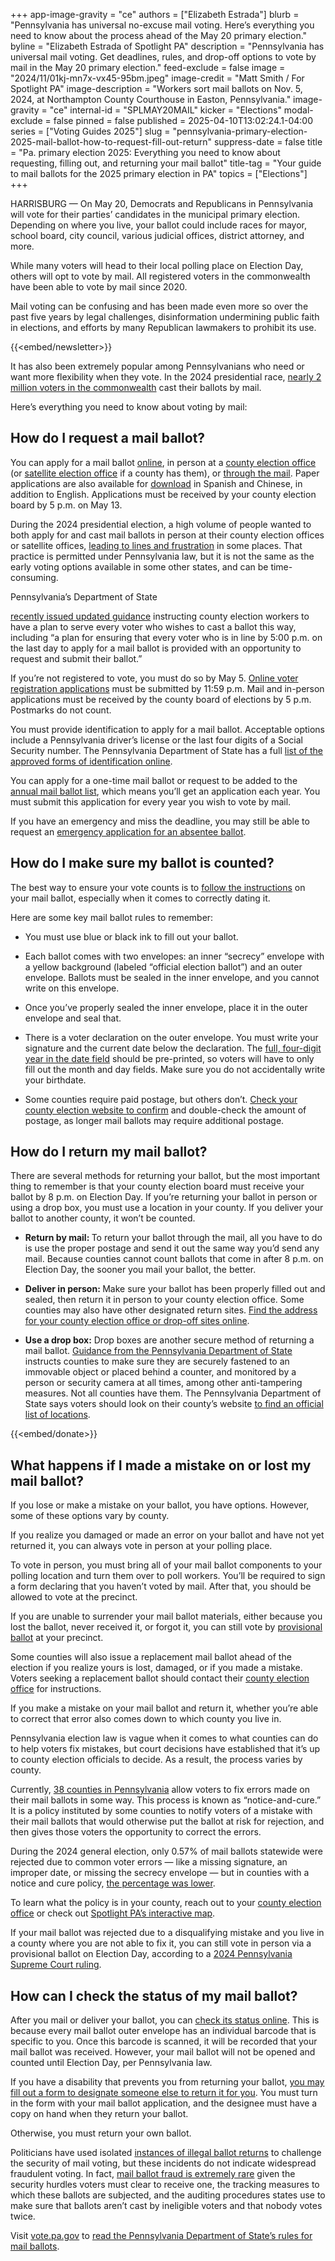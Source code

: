 +++
app-image-gravity = "ce"
authors = ["Elizabeth Estrada"]
blurb = "Pennsylvania has universal no-excuse mail voting. Here’s everything you need to know about the process ahead of the May 20 primary election."
byline = "Elizabeth Estrada of Spotlight PA"
description = "Pennsylvania has universal mail voting. Get deadlines, rules, and drop-off options to vote by mail in the May 20 primary election."
feed-exclude = false
image = "2024/11/01kj-mn7x-vx45-95bm.jpeg"
image-credit = "Matt Smith / For Spotlight PA"
image-description = "Workers sort mail ballots on Nov. 5, 2024, at Northampton County Courthouse in Easton, Pennsylvania."
image-gravity = "ce"
internal-id = "SPLMAY20MAIL"
kicker = "Elections"
modal-exclude = false
pinned = false
published = 2025-04-10T13:02:24.1-04:00
series = ["Voting Guides 2025"]
slug = "pennsylvania-primary-election-2025-mail-ballot-how-to-request-fill-out-return"
suppress-date = false
title = "Pa. primary election 2025: Everything you need to know about requesting, filling out, and returning your mail ballot"
title-tag = "Your guide to mail ballots for the 2025 primary election in PA"
topics = ["Elections"]
+++

HARRISBURG — On May 20, Democrats and Republicans in Pennsylvania will vote for their parties’ candidates in the municipal primary election. Depending on where you live, your ballot could include races for mayor, school board, city council, various judicial offices, district attorney, and more.

While many voters will head to their local polling place on Election Day, others will opt to vote by mail. All registered voters in the commonwealth have been able to vote by mail since 2020.

Mail voting can be confusing and has been made even more so over the past five years by legal challenges, disinformation undermining public faith in elections, and efforts by many Republican lawmakers to prohibit its use.

{{<embed/newsletter>}}

It has also been extremely popular among Pennsylvanians who need or want more flexibility when they vote. In the 2024 presidential race, <a href="https://www.electionreturns.pa.gov/General/VoteByMethod?officeId=1&amp;districtId=1&amp;ElectionID=105&amp;ElectionType=G&amp;IsActive=0&amp;isRetention=0">nearly 2 million voters in the commonwealth</a> cast their ballots by mail.

Here’s everything you need to know about voting by mail:

## How do I request a mail ballot?

You can apply for a mail ballot <a href="https://www.pavoterservices.pa.gov/OnlineAbsenteeApplication/#/OnlineMailInBegin">online</a>, in person at a <a href="https://www.vote.pa.gov/Resources/Pages/Contact-Your-Election-Officials.aspx">county election office</a> (or <a href="https://vote.phila.gov/about-us/satellite-election-offices/">satellite election office</a> if a county has them), or <a href="https://www.vote.pa.gov/Voting-in-PA/pages/mail-and-absentee-ballot.aspx">through the mail</a>. Paper applications are also available for <a href="https://www.pavoterservices.pa.gov/OnlineAbsenteeApplication/#/OnlineAbsenteeBegin">download</a> in Spanish and Chinese, in addition to English. Applications must be received by your county election board by 5 p.m. on May 13.

During the 2024 presidential election, a high volume of people wanted to both apply for and cast mail ballots in person at their county election offices or satellite offices, <a href="https://apnews.com/article/pennsylvania-early-voting-problems-bucks-county-bdc20bfb2c82e29d8698c1a22feb0eae">leading to lines and frustration</a> in some places. That practice is permitted under Pennsylvania law, but it is not the same as the early voting options available in some other states, and can be time-consuming.

Pennsylvania’s Department of State

<a href="https://www.pa.gov/content/dam/copapwp-pagov/en/dos/resources/voting-and-elections/directives-and-guidance/2025/2025-04-guidance-civilian%20absentee-mail%20ballot%20procedures.pdf">recently issued updated guidance</a> instructing county election workers to have a plan to serve every voter who wishes to cast a ballot this way, including “a plan for ensuring that every voter who is in line by 5:00 p.m. on the last day to apply for a mail ballot is provided with an opportunity to request and submit their ballot.”

If you’re not registered to vote, you must do so by May 5. <a href="https://www.pavoterservices.pa.gov/pages/VoterRegistrationApplication.aspx">Online voter registration applications</a> must be submitted by 11:59 p.m. Mail and in-person applications must be received by the county board of elections by 5 p.m. Postmarks do not count.

You must provide identification to apply for a mail ballot. Acceptable options include a Pennsylvania driver’s license or the last four digits of a Social Security number. The Pennsylvania Department of State has a full <a href="https://www.pa.gov/en/agencies/vote/voter-support/mail-in-and-absentee-ballot.html#accordion-dd009c8253-item-c2a744f7a8">list of the approved forms of identification online</a>.

You can apply for a one-time mail ballot or request to be added to the <a href="https://www.vote.pa.gov/Voting-in-PA/Pages/Annual-Mail-in-Voter-List.aspx">annual mail ballot list</a>, which means you’ll get an application each year. You must submit this application for every year you wish to vote by mail.

If you have an emergency and miss the deadline, you may still be able to request an <a href="https://www.pa.gov/en/agencies/vote/voter-support/mail-in-and-absentee-ballot/emergency-absentee-ballot.html">emergency application for an absentee ballot</a>.

## How do I make sure my ballot is counted?

The best way to ensure your vote counts is to <a href="https://www.vote.pa.gov/Voting-in-PA/Pages/Mail-and-Absentee-Ballot.aspx">follow the instructions</a> on your mail ballot, especially when it comes to correctly dating it.

Here are some key mail ballot rules to remember:

- You must use blue or black ink to fill out your ballot.

- Each ballot comes with two envelopes: an inner “secrecy” envelope with a yellow background (labeled “official election ballot”) and an outer envelope. Ballots must be sealed in the inner envelope, and you cannot write on this envelope.

- Once you’ve properly sealed the inner envelope, place it in the outer envelope and seal that.

- There is a voter declaration on the outer envelope. You must write your signature and the current date below the declaration. The <a href="https://www.spotlightpa.org/news/2024/07/pennsylvania-mail-ballot-year-envelope-department-of-state-directive/">full, four-digit year in the date field</a> should be pre-printed, so voters will have to only fill out the month and day fields. Make sure you do not accidentally write your birthdate.

- Some counties require paid postage, but others don’t. <a href="https://www.vote.pa.gov/Resources/Pages/Contact-Your-Election-Officials.aspx">Check your county election website to confirm</a> and double-check the amount of postage, as longer mail ballots may require additional postage.

## How do I return my mail ballot?

There are several methods for returning your ballot, but the most important thing to remember is that your county election board must receive your ballot by 8 p.m. on Election Day. If you’re returning your ballot in person or using a drop box, you must use a location in your county. If you deliver your ballot to another county, it won’t be counted.

- <strong>Return by mail: </strong>To return your ballot through the mail, all you have to do is use the proper postage and send it out the same way you’d send any mail. Because counties cannot count ballots that come in after 8 p.m. on Election Day, the sooner you mail your ballot, the better.

- <strong>Deliver in person: </strong>Make sure your ballot has been properly filled out and sealed, then return it in person to your county election office. Some counties may also have other designated return sites. <a href="http://vote.pa.gov/Voting-in-PA/Pages/Return-Ballot.aspx">Find the address for your county election office or drop-off sites online</a>.

- <strong>Use a drop box:</strong> Drop boxes are another secure method of returning a mail ballot. <a href="https://www.pa.gov/content/dam/copapwp-pagov/en/dos/resources/voting-and-elections/directives-and-guidance/2023-Ballot-Return-Guidance-2.0.pdf">Guidance from the Pennsylvania Department of State</a> instructs counties to make sure they are securely fastened to an immovable object or placed behind a counter, and monitored by a person or security camera at all times, among other anti-tampering measures. Not all counties have them. The Pennsylvania Department of State says voters should look on their county’s website <a href="https://www.vote.pa.gov/Resources/Pages/Contact-Your-Election-Officials.aspx">to find an official list of locations</a>.

{{<embed/donate>}}

## What happens if I made a mistake on or lost my mail ballot?

If you lose or make a mistake on your ballot, you have options. However, some of these options vary by county.

If you realize you damaged or made an error on your ballot and have not yet returned it, you can always vote in person at your polling place.

To vote in person, you must bring all of your mail ballot components to your polling location and turn them over to poll workers. You’ll be required to sign a form declaring that you haven’t voted by mail. After that, you should be allowed to vote at the precinct.

If you are unable to surrender your mail ballot materials, either because you lost the ballot, never received it, or forgot it, you can still vote by <a href="https://www.pa.gov/agencies/vote/voter-support/provisional-ballot.html">provisional ballot</a> at your precinct.

Some counties will also issue a replacement mail ballot ahead of the election if you realize yours is lost, damaged, or if you made a mistake. Voters seeking a replacement ballot should contact their <a href="https://www.pa.gov/agencies/vote/contact-us/contact-your-election-officials.html">county election office</a> for instructions.

If you make a mistake on your mail ballot and return it, whether you’re able to correct that error also comes down to which county you live in.

Pennsylvania election law is vague when it comes to what counties can do to help voters fix mistakes, but court decisions have established that it’s up to county election officials to decide. As a result, the process varies by county.

Currently, <a href="https://www.spotlightpa.org/news/2024/10/pennsylvania-election-2024-mail-ballot-curing-notice-errors-fix/">38 counties in Pennsylvania</a> allow voters to fix errors made on their mail ballots in some way. This process is known as “notice-and-cure.” It is a policy instituted by some counties to notify voters of a mistake with their mail ballots that would otherwise put the ballot at risk for rejection, and then gives those voters the opportunity to correct the errors.

During the 2024 general election, only 0.57% of mail ballots statewide were rejected due to common voter errors — like a missing signature, an improper date, or missing the secrecy envelope — but in counties with a notice and cure policy, <a href="https://www.spotlightpa.org/news/2025/02/pennsylvania-election-mail-ballot-rejection-data-curing-county-differences/">the percentage was lower</a>.

To learn what the policy is in your county, reach out to your <a href="https://www.pa.gov/agencies/vote/contact-us/contact-your-election-officials.html">county election office</a> or check out <a href="https://www.spotlightpa.org/news/2024/10/pennsylvania-election-2024-mail-ballot-curing-notice-errors-fix/">Spotlight PA’s interactive map</a>.

If your mail ballot was rejected due to a disqualifying mistake and you live in a county where you are not able to fix it, you can still vote in person via a provisional ballot on Election Day, according to a <a href="https://www.spotlightpa.org/news/2024/10/pennsylvania-election-mail-ballot-provisional-supreme-court/">2024 Pennsylvania Supreme Court ruling</a>.

## How can I check the status of my mail ballot?

After you mail or deliver your ballot, you can <a href="https://www.pavoterservices.pa.gov/pages/ballottracking.aspx">check its status online</a>. This is because every mail ballot outer envelope has an individual barcode that is specific to you. Once this barcode is scanned, it will be recorded that your mail ballot was received. However, your mail ballot will not be opened and counted until Election Day, per Pennsylvania law.

If you have a disability that prevents you from returning your ballot, <a href="https://www.vote.pa.gov/Voting-in-PA/Pages/Accessible-Voting.aspx">you may fill out a form to designate someone else to return it for you</a>. You must turn in the form with your mail ballot application, and the designee must have a copy on hand when they return your ballot.

Otherwise, you must return your own ballot.

Politicians have used isolated <a href="https://www.mcall.com/news/pennsylvania/mc-nws-pa-lehigh-ballot-drop-box-investigation-20220404-wk4ug6j25fgtffuhiwrxnai2ne-story.html">instances of illegal ballot returns</a> to challenge the security of mail voting, but these incidents do not indicate widespread fraudulent voting. In fact, <a href="https://www.cisa.gov/rumorcontrol">mail ballot fraud is extremely rare</a> given the security hurdles voters must clear to receive one, the tracking measures to which these ballots are subjected, and the auditing procedures states use to make sure that ballots aren’t cast by ineligible voters and that nobody votes twice.

Visit <a href="https://www.vote.pa.gov/">vote.pa.gov</a> to <a href="https://www.vote.pa.gov/Voting-in-PA/Pages/Mail-and-Absentee-Ballot.aspx">read the Pennsylvania Department of State’s rules for mail ballots</a>.

